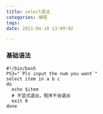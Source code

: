 ```yaml
---
title: select语法
categories: 编程
tags:
date: 2021-04-10 13:09:02

---
```


### 基础语法
```shell
#!/bin/bash
PS3="`Pls input the num you want`"
select item in a b c
do
  echo $item
  # 不显式退出，程序不会退出
  exit 0
done
```